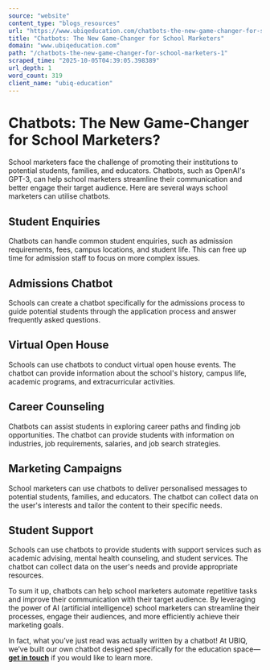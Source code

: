 ```yaml
---
source: "website"
content_type: "blogs_resources"
url: "https://www.ubiqeducation.com/chatbots-the-new-game-changer-for-school-marketers-1"
title: "Chatbots: The New Game-Changer for School Marketers"
domain: "www.ubiqeducation.com"
path: "/chatbots-the-new-game-changer-for-school-marketers-1"
scraped_time: "2025-10-05T04:39:05.398389"
url_depth: 1
word_count: 319
client_name: "ubiq-education"
---
```


# Chatbots: The New Game-Changer for School Marketers?

School marketers face the challenge of promoting their institutions to potential students, families, and educators. Chatbots, such as OpenAI's GPT-3, can help school marketers streamline their communication and better engage their target audience. Here are several ways school marketers can utilise chatbots.

## Student Enquiries

Chatbots can handle common student enquiries, such as admission requirements, fees, campus locations, and student life. This can free up time for admission staff to focus on more complex issues.

## Admissions Chatbot

Schools can create a chatbot specifically for the admissions process to guide potential students through the application process and answer frequently asked questions.

## Virtual Open House

Schools can use chatbots to conduct virtual open house events. The chatbot can provide information about the school's history, campus life, academic programs, and extracurricular activities.

## Career Counseling

Chatbots can assist students in exploring career paths and finding job opportunities. The chatbot can provide students with information on industries, job requirements, salaries, and job search strategies.

## Marketing Campaigns

School marketers can use chatbots to deliver personalised messages to potential students, families, and educators. The chatbot can collect data on the user's interests and tailor the content to their specific needs.

## Student Support

Schools can use chatbots to provide students with support services such as academic advising, mental health counseling, and student services. The chatbot can collect data on the user's needs and provide appropriate resources.

To sum it up, chatbots can help school marketers automate repetitive tasks and improve their communication with their target audience. By leveraging the power of AI (artificial intelligence) school marketers can streamline their processes, engage their audiences, and more efficiently achieve their marketing goals.

In fact, what you’ve just read was actually written by a chatbot! At UBIQ, we’ve built our own chatbot designed specifically for the education space—**[get in touch](https://ubiqeducation.com/contact-us)** if you would like to learn more.